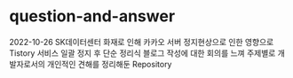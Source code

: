 # question-and-answer
2022-10-26 SK데이터센터 화재로 인해 카카오 서버 정지현상으로 인한 영향으로 Tistory 서비스 일괄 정지 후
단순 정리식 블로그 작성에 대한 회의를 느껴 주제별로 개발자로서의 개인적인 견해를 정리해둔 Repository
